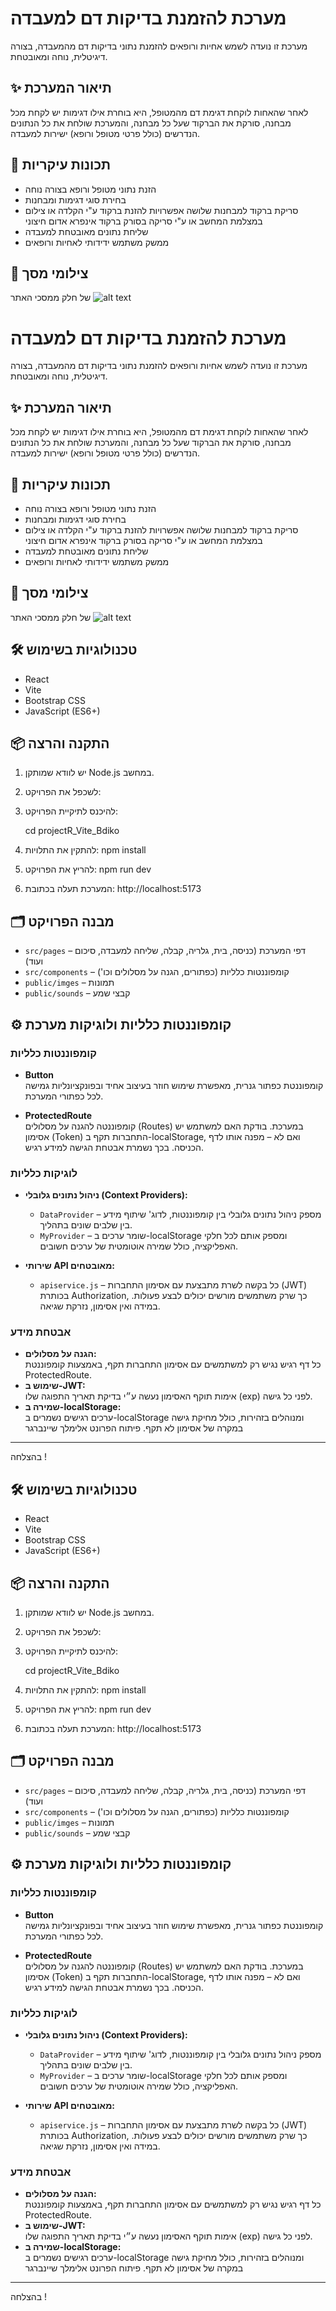 # מערכת להזמנת בדיקות דם למעבדה

מערכת זו נועדה לשמש אחיות ורופאים להזמנת נתוני בדיקות דם מהמעבדה, בצורה דיגיטלית, נוחה ומאובטחת.

## ✨ תיאור המערכת
לאחר שהאחות לוקחת דגימת דם מהמטופל, היא בוחרת אילו דגימות יש לקחת מכל מבחנה, סורקת את הברקוד שעל כל מבחנה, והמערכת שולחת את כל הנתונים הנדרשים (כולל פרטי מטופל ורופא) ישירות למעבדה.

## 🚀 תכונות עיקריות
- הזנת נתוני מטופל ורופא בצורה נוחה
- בחירת סוגי דגימות ומבחנות
- סריקת ברקוד למבחנות
שלושה אפשרויות להזנת ברקוד ע"י הקלדה או צילום במצלמת המחשב או ע"י סריקה בסורק ברקוד אינפרא אדום חיצוני 
- שליחת נתונים מאובטחת למעבדה
- ממשק משתמש ידידותי לאחיות ורופאים


## 📸 צילומי מסך
של חלק ממסכי האתר 
![alt text](image-1.png)
# מערכת להזמנת בדיקות דם למעבדה

מערכת זו נועדה לשמש אחיות ורופאים להזמנת נתוני בדיקות דם מהמעבדה, בצורה דיגיטלית, נוחה ומאובטחת.

## ✨ תיאור המערכת
לאחר שהאחות לוקחת דגימת דם מהמטופל, היא בוחרת אילו דגימות יש לקחת מכל מבחנה, סורקת את הברקוד שעל כל מבחנה, והמערכת שולחת את כל הנתונים הנדרשים (כולל פרטי מטופל ורופא) ישירות למעבדה.

## 🚀 תכונות עיקריות
- הזנת נתוני מטופל ורופא בצורה נוחה
- בחירת סוגי דגימות ומבחנות
- סריקת ברקוד למבחנות
שלושה אפשרויות להזנת ברקוד ע"י הקלדה או צילום במצלמת המחשב או ע"י סריקה בסורק ברקוד אינפרא אדום חיצוני 
- שליחת נתונים מאובטחת למעבדה
- ממשק משתמש ידידותי לאחיות ורופאים


## 📸 צילומי מסך
של חלק ממסכי האתר 
![alt text](image.png)


## 🛠️ טכנולוגיות בשימוש
- React
- Vite
- Bootstrap  CSS
- JavaScript (ES6+)

## 📦 התקנה והרצה
1. יש לוודא שמותקן Node.js במחשב.
2. לשכפל את הפרויקט:

3. להיכנס לתיקיית הפרויקט:
 
   cd projectR_Vite_Bdiko

4. להתקין את התלויות:
   npm install
5. להריץ את הפרויקט:
   npm run dev
6. המערכת תעלה בכתובת:
   http://localhost:5173

## 🗂️ מבנה הפרויקט
- `src/pages` – דפי המערכת (כניסה, בית, גלריה, קבלה, שליחה למעבדה, סיכום ועוד)
- `src/components` – קומפוננטות כלליות (כפתורים, הגנה על מסלולים וכו')
- `public/imges` – תמונות
- `public/sounds` – קבצי שמע

## ⚙️ קומפוננטות כלליות ולוגיקות מערכת

### קומפוננטות כלליות
- **Button**  
  קומפוננטת כפתור גנרית, מאפשרת שימוש חוזר בעיצוב אחיד ובפונקציונליות גמישה לכל כפתורי המערכת.

- **ProtectedRoute**  
  קומפוננטה להגנה על מסלולים (Routes) במערכת. בודקת האם למשתמש יש אסימון (Token) התחברות תקף ב-localStorage, ואם לא – מפנה אותו לדף הכניסה. בכך נשמרת אבטחת הגישה למידע רגיש.

### לוגיקות כלליות
- **ניהול נתונים גלובלי (Context Providers):**
  - `DataProvider` – מספק ניהול נתונים גלובלי בין קומפוננטות, לדוג' שיתוף מידע בין שלבים שונים בתהליך.
  - `MyProvider` – שומר ערכים ב-localStorage ומספק אותם לכל חלקי האפליקציה, כולל שמירה אוטומטית של ערכים חשובים.

- **שירותי API מאובטחים:**
  - `apiservice.js` – כל בקשה לשרת מתבצעת עם אסימון התחברות (JWT) בכותרת Authorization, כך שרק משתמשים מורשים יכולים לבצע פעולות. במידה ואין אסימון, נזרקת שגיאה.

### אבטחת מידע
- **הגנה על מסלולים:**  
  כל דף רגיש נגיש רק למשתמשים עם אסימון התחברות תקף, באמצעות קומפוננטת ProtectedRoute.
- **שימוש ב-JWT:**  
  אימות תוקף האסימון נעשה ע״י בדיקת תאריך התפוגה שלו (exp) לפני כל גישה.
- **שמירה ב-localStorage:**  
  ערכים רגישים נשמרים ב-localStorage ומנוהלים בזהירות, כולל מחיקת גישה במקרה של אסימון לא תקף.
פיתוח הפרונט אלימלך שיינברגר
---
בהצלחה  !
## 🛠️ טכנולוגיות בשימוש
- React
- Vite
- Bootstrap  CSS
- JavaScript (ES6+)

## 📦 התקנה והרצה
1. יש לוודא שמותקן Node.js במחשב.
2. לשכפל את הפרויקט:

3. להיכנס לתיקיית הפרויקט:
 
   cd projectR_Vite_Bdiko

4. להתקין את התלויות:
   npm install
5. להריץ את הפרויקט:
   npm run dev
6. המערכת תעלה בכתובת:
   http://localhost:5173

## 🗂️ מבנה הפרויקט
- `src/pages` – דפי המערכת (כניסה, בית, גלריה, קבלה, שליחה למעבדה, סיכום ועוד)
- `src/components` – קומפוננטות כלליות (כפתורים, הגנה על מסלולים וכו')
- `public/imges` – תמונות
- `public/sounds` – קבצי שמע

## ⚙️ קומפוננטות כלליות ולוגיקות מערכת

### קומפוננטות כלליות
- **Button**  
  קומפוננטת כפתור גנרית, מאפשרת שימוש חוזר בעיצוב אחיד ובפונקציונליות גמישה לכל כפתורי המערכת.

- **ProtectedRoute**  
  קומפוננטה להגנה על מסלולים (Routes) במערכת. בודקת האם למשתמש יש אסימון (Token) התחברות תקף ב-localStorage, ואם לא – מפנה אותו לדף הכניסה. בכך נשמרת אבטחת הגישה למידע רגיש.

### לוגיקות כלליות
- **ניהול נתונים גלובלי (Context Providers):**
  - `DataProvider` – מספק ניהול נתונים גלובלי בין קומפוננטות, לדוג' שיתוף מידע בין שלבים שונים בתהליך.
  - `MyProvider` – שומר ערכים ב-localStorage ומספק אותם לכל חלקי האפליקציה, כולל שמירה אוטומטית של ערכים חשובים.

- **שירותי API מאובטחים:**
  - `apiservice.js` – כל בקשה לשרת מתבצעת עם אסימון התחברות (JWT) בכותרת Authorization, כך שרק משתמשים מורשים יכולים לבצע פעולות. במידה ואין אסימון, נזרקת שגיאה.

### אבטחת מידע
- **הגנה על מסלולים:**  
  כל דף רגיש נגיש רק למשתמשים עם אסימון התחברות תקף, באמצעות קומפוננטת ProtectedRoute.
- **שימוש ב-JWT:**  
  אימות תוקף האסימון נעשה ע״י בדיקת תאריך התפוגה שלו (exp) לפני כל גישה.
- **שמירה ב-localStorage:**  
  ערכים רגישים נשמרים ב-localStorage ומנוהלים בזהירות, כולל מחיקת גישה במקרה של אסימון לא תקף.
פיתוח הפרונט אלימלך שיינברגר
---
בהצלחה  !